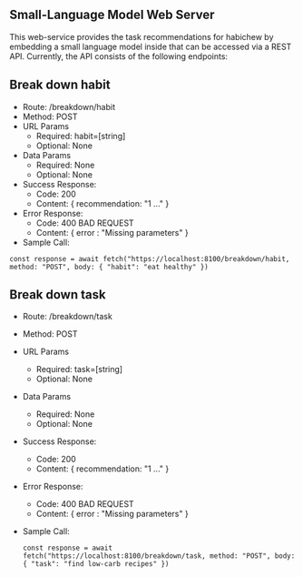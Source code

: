 ## Small-Language Model Web Server
This web-service provides the task recommendations for habichew by embedding a small language model inside that can be accessed via a REST API. 
Currently, the API consists of the following endpoints:

## Break down habit
- Route: /breakdown/habit
- Method: POST
- URL Params
  - Required: habit=[string]
  - Optional: None
- Data Params
  - Required: None
  - Optional: None
- Success Response:
  - Code: 200
  - Content: { recommendation: "1 ..." }
- Error Response:
  - Code: 400 BAD REQUEST
  - Content: { error : "Missing parameters" }
- Sample Call:
  
```const response = await fetch("https://localhost:8100/breakdown/habit, method: "POST", body: { "habit": "eat healthy" })```

## Break down task
- Route: /breakdown/task
- Method: POST
- URL Params
  - Required: task=[string]
  - Optional: None
- Data Params
  - Required: None
  - Optional: None
- Success Response:
  - Code: 200
  - Content: { recommendation: "1 ..." }
- Error Response:
  - Code: 400 BAD REQUEST
  - Content: { error : "Missing parameters" }
- Sample Call:
  
  ```const response = await fetch("https://localhost:8100/breakdown/task, method: "POST", body: { "task": "find low-carb recipes" })```
